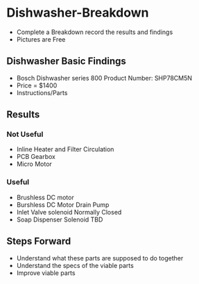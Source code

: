 # Dishwasher-Breakdown
- Complete a Breakdown record the results and findings
- Pictures are Free

## Dishwasher Basic Findings
- Bosch Dishwasher series 800 Product Number: SHP78CM5N
- Price = $1400
- Instructions/Parts

## Results
### Not Useful
- Inline Heater and Filter Circulation
- PCB Gearbox
- Micro Motor
### Useful
- Brushless DC motor
- Burshless DC Motor Drain Pump
- Inlet Valve solenoid Normally Closed
- Soap Dispenser Solenoid TBD

## Steps Forward
- Understand what these parts are supposed to do together
- Understand the specs of the viable parts
- Improve viable parts
